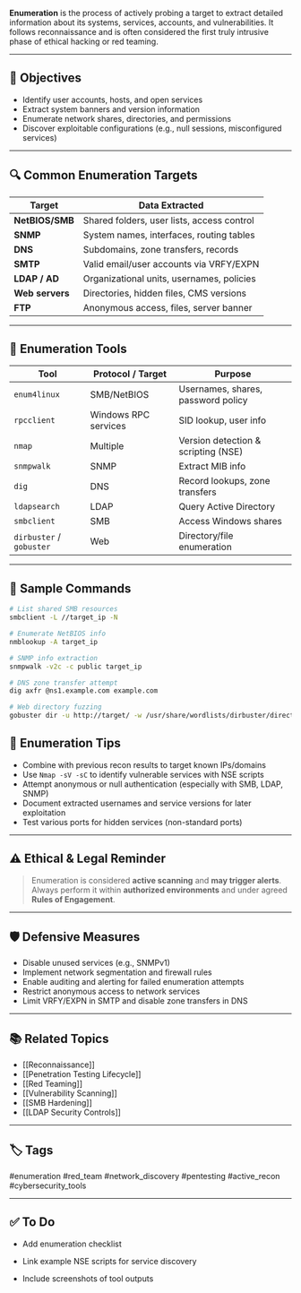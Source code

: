 **Enumeration** is the process of actively probing a target to extract detailed information about its systems, services, accounts, and vulnerabilities. It follows reconnaissance and is often considered the first truly intrusive phase of ethical hacking or red teaming.

---

## 🎯 Objectives

- Identify user accounts, hosts, and open services  
- Extract system banners and version information  
- Enumerate network shares, directories, and permissions  
- Discover exploitable configurations (e.g., null sessions, misconfigured services)

---

## 🔍 Common Enumeration Targets

| Target             | Data Extracted                             |
|--------------------|---------------------------------------------|
| **NetBIOS/SMB**     | Shared folders, user lists, access control |
| **SNMP**            | System names, interfaces, routing tables   |
| **DNS**             | Subdomains, zone transfers, records        |
| **SMTP**            | Valid email/user accounts via VRFY/EXPN    |
| **LDAP / AD**       | Organizational units, usernames, policies  |
| **Web servers**     | Directories, hidden files, CMS versions    |
| **FTP**             | Anonymous access, files, server banner     |

---

## 🧰 Enumeration Tools

| Tool         | Protocol / Target      | Purpose                            |
|--------------|------------------------|------------------------------------|
| `enum4linux` | SMB/NetBIOS            | Usernames, shares, password policy |
| `rpcclient`  | Windows RPC services   | SID lookup, user info              |
| `nmap`       | Multiple               | Version detection & scripting (NSE)|
| `snmpwalk`   | SNMP                   | Extract MIB info                   |
| `dig`        | DNS                    | Record lookups, zone transfers     |
| `ldapsearch` | LDAP                   | Query Active Directory             |
| `smbclient`  | SMB                    | Access Windows shares              |
| `dirbuster` / `gobuster` | Web | Directory/file enumeration          |

---

## 🧪 Sample Commands

```bash
# List shared SMB resources
smbclient -L //target_ip -N

# Enumerate NetBIOS info
nmblookup -A target_ip

# SNMP info extraction
snmpwalk -v2c -c public target_ip

# DNS zone transfer attempt
dig axfr @ns1.example.com example.com

# Web directory fuzzing
gobuster dir -u http://target/ -w /usr/share/wordlists/dirbuster/directory-list.txt
```

## 🧠 Enumeration Tips

- Combine with previous recon results to target known IPs/domains
- Use `Nmap -sV -sC` to identify vulnerable services with NSE scripts
- Attempt anonymous or null authentication (especially with SMB, LDAP, SNMP)
- Document extracted usernames and service versions for later exploitation
- Test various ports for hidden services (non-standard ports)

---

## ⚠️ Ethical & Legal Reminder

> Enumeration is considered **active scanning** and **may trigger alerts**. Always perform it within **authorized environments** and under agreed **Rules of Engagement**.

---

## 🛡️ Defensive Measures

- Disable unused services (e.g., SNMPv1)
- Implement network segmentation and firewall rules
- Enable auditing and alerting for failed enumeration attempts
- Restrict anonymous access to network services
- Limit VRFY/EXPN in SMTP and disable zone transfers in DNS

---

## 📚 Related Topics

- [[Reconnaissance]]
- [[Penetration Testing Lifecycle]]
- [[Red Teaming]]
- [[Vulnerability Scanning]]
- [[SMB Hardening]]
- [[LDAP Security Controls]]

---

## 🏷 Tags

#enumeration #red_team #network_discovery #pentesting #active_recon #cybersecurity_tools

---

## ✅ To Do

-  Add enumeration checklist
    
-  Link example NSE scripts for service discovery
    
-  Include screenshots of tool outputs